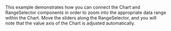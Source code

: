 This example demonstrates how you can connect the Chart and RangeSelector components in&nbsp;order to&nbsp;zoom into the appropriate data range within the Chart. Move the sliders along the RangeSelector, and you will note that the value axis of&nbsp;the Chart is&nbsp;adjusted automatically.
<!--split-->